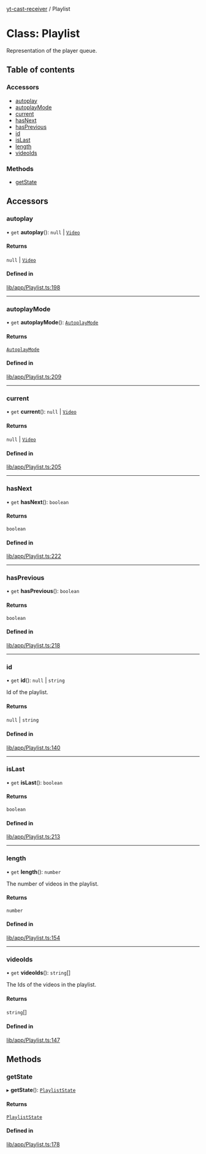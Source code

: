 [yt-cast-receiver](../README.md) / Playlist

# Class: Playlist

Representation of the player queue.

## Table of contents

### Accessors

- [autoplay](Playlist.md#autoplay)
- [autoplayMode](Playlist.md#autoplaymode)
- [current](Playlist.md#current)
- [hasNext](Playlist.md#hasnext)
- [hasPrevious](Playlist.md#hasprevious)
- [id](Playlist.md#id)
- [isLast](Playlist.md#islast)
- [length](Playlist.md#length)
- [videoIds](Playlist.md#videoids)

### Methods

- [getState](Playlist.md#getstate)

## Accessors

### autoplay

• `get` **autoplay**(): ``null`` \| [`Video`](../interfaces/Video.md)

#### Returns

``null`` \| [`Video`](../interfaces/Video.md)

#### Defined in

[lib/app/Playlist.ts:198](https://github.com/patrickkfkan/yt-cast-receiver/blob/9c3f7bb/src/lib/app/Playlist.ts#L198)

___

### autoplayMode

• `get` **autoplayMode**(): [`AutoplayMode`](../README.md#autoplaymode)

#### Returns

[`AutoplayMode`](../README.md#autoplaymode)

#### Defined in

[lib/app/Playlist.ts:209](https://github.com/patrickkfkan/yt-cast-receiver/blob/9c3f7bb/src/lib/app/Playlist.ts#L209)

___

### current

• `get` **current**(): ``null`` \| [`Video`](../interfaces/Video.md)

#### Returns

``null`` \| [`Video`](../interfaces/Video.md)

#### Defined in

[lib/app/Playlist.ts:205](https://github.com/patrickkfkan/yt-cast-receiver/blob/9c3f7bb/src/lib/app/Playlist.ts#L205)

___

### hasNext

• `get` **hasNext**(): `boolean`

#### Returns

`boolean`

#### Defined in

[lib/app/Playlist.ts:222](https://github.com/patrickkfkan/yt-cast-receiver/blob/9c3f7bb/src/lib/app/Playlist.ts#L222)

___

### hasPrevious

• `get` **hasPrevious**(): `boolean`

#### Returns

`boolean`

#### Defined in

[lib/app/Playlist.ts:218](https://github.com/patrickkfkan/yt-cast-receiver/blob/9c3f7bb/src/lib/app/Playlist.ts#L218)

___

### id

• `get` **id**(): ``null`` \| `string`

Id of the playlist.

#### Returns

``null`` \| `string`

#### Defined in

[lib/app/Playlist.ts:140](https://github.com/patrickkfkan/yt-cast-receiver/blob/9c3f7bb/src/lib/app/Playlist.ts#L140)

___

### isLast

• `get` **isLast**(): `boolean`

#### Returns

`boolean`

#### Defined in

[lib/app/Playlist.ts:213](https://github.com/patrickkfkan/yt-cast-receiver/blob/9c3f7bb/src/lib/app/Playlist.ts#L213)

___

### length

• `get` **length**(): `number`

The number of videos in the playlist.

#### Returns

`number`

#### Defined in

[lib/app/Playlist.ts:154](https://github.com/patrickkfkan/yt-cast-receiver/blob/9c3f7bb/src/lib/app/Playlist.ts#L154)

___

### videoIds

• `get` **videoIds**(): `string`[]

The Ids of the videos in the playlist.

#### Returns

`string`[]

#### Defined in

[lib/app/Playlist.ts:147](https://github.com/patrickkfkan/yt-cast-receiver/blob/9c3f7bb/src/lib/app/Playlist.ts#L147)

## Methods

### getState

▸ **getState**(): [`PlaylistState`](../interfaces/PlaylistState.md)

#### Returns

[`PlaylistState`](../interfaces/PlaylistState.md)

#### Defined in

[lib/app/Playlist.ts:178](https://github.com/patrickkfkan/yt-cast-receiver/blob/9c3f7bb/src/lib/app/Playlist.ts#L178)
